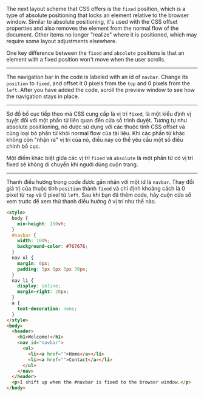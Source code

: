 The next layout scheme that CSS offers is the `fixed` position, which is a type of absolute positioning that locks an element relative to the browser window. Similar to absolute positioning, it's used with the CSS offset properties and also removes the element from the normal flow of the document. Other items no longer "realize" where it is positioned, which may require some layout adjustments elsewhere.

One key difference between the `fixed` and `absolute` positions is that an element with a fixed position won't move when the user scrolls.

---

The navigation bar in the code is labeled with an id of `navbar`. Change its `position` to `fixed`, and offset it 0 pixels from the `top` and 0 pixels from the `left`. After you have added the code, scroll the preview window to see how the navigation stays in place.

---

Sơ đồ bố cục tiếp theo mà CSS cung cấp là vị trí `fixed`, là một kiểu định vị tuyệt đối với một phần tử liên quan đến cửa sổ trình duyệt. Tương tự như absolute positiioning, nó được sử dụng với các thuộc tính CSS offset và cũng loại bỏ phần tử khỏi normal flow của tài liệu. Khi các phần tử khác không còn "nhận ra" vị trí của nó, điều này có thể yêu cầu một số điều chỉnh bố cục.

Một điểm khác biệt giữa các vị trí `fixed` và `absolute` là một phần tử có vị trí fixed sẽ không di chuyển khi người dùng cuộn trang.

---

Thanh điều hướng trong code được gắn nhãn với một id là `navbar`. Thay đổi giá trị của thuộc tính `position` thành `fixed` và chỉ định khoảng cách là 0 pixel từ `top` và 0 pixel từ `left`. Sau khi bạn đã thêm code, hãy cuộn cửa sổ xem trước để xem thử thanh điều hướng ở vị trí như thế nào.

```html
<style>
  body {
    min-height: 150vh;
  }
  #navbar {
    width: 100%;
    background-color: #767676;
  }
  nav ul {
    margin: 0px;
    padding: 5px 0px 5px 30px;
  }
  nav li {
    display: inline;
    margin-right: 20px;
  }
  a {
    text-decoration: none;
  }
</style>
<body>
  <header>
    <h1>Welcome!</h1>
    <nav id="navbar">
      <ul>
        <li><a href="">Home</a></li>
        <li><a href="">Contact</a></li>
      </ul>
    </nav>
  </header>
  <p>I shift up when the #navbar is fixed to the browser window.</p>
</body>
```
